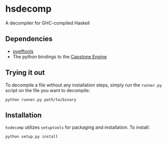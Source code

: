 # hsdecomp
A decompiler for GHC-compiled Haskell

## Dependencies

- [pyelftools](https://github.com/eliben/pyelftools)
- The python bindings to the [Capstone Engine](http://www.capstone-engine.org)

## Trying it out

To decompile a file without any installation steps, simply run the `runner.py` script on the file you want to decompile:

```
python runner.py path/to/binary
```

## Installation

`hsdecomp` utilizes `setuptools` for packaging and installation. To install:

```
python setup.py install
```
